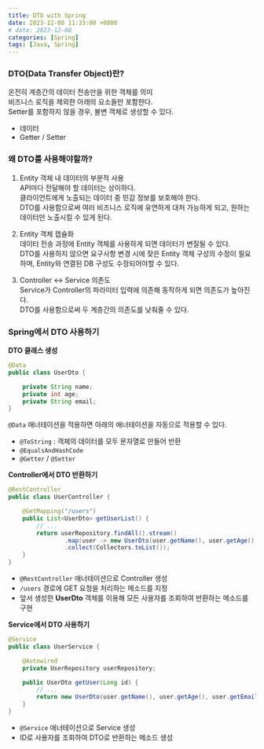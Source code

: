 ```yaml
---
title: DTO with Spring
date: 2023-12-08 11:33:00 +0800
# date: 2023-12-08
categories: [Spring]
tags: [Java, Spring]
---
```


### **DTO(Data Transfer Object)란?**

온전히 계층간의 데이터 전송만을 위한 객체를 의미<br>
비즈니스 로직을 제외한 아래의 요소들만 포함한다.<br>
Setter를 포함하지 않을 경우, 불변 객체로 생성할 수 있다.

- 데이터
- Getter / Setter

### **왜 DTO를 사용해야할까?**

1. Entity 객체 내 데이터의 부분적 사용<br>
   API마다 전달해야 할 데이터는 상이하다.<br>
   클라이언트에게 노출되는 데이터 중 민감 정보를 보호해야 한다.<br>
   DTO를 사용함으로써 여러 비즈니스 로직에 유연하게 대처 가능하게 되고, 원하는 데이터만 노출시킬 수 있게 된다.

2. Entity 객체 캡슐화<br>
   데이터 전송 과정에 Entity 객체를 사용하게 되면 데이터가 변질될 수 있다.<br>
   DTO를 사용하지 않으면 요구사항 변경 시에 잦은 Entity 객체 구성의 수정이 필요하며, Entity와 연결된 DB 구성도 수정되어야할 수 있다.

3. Controller ↔ Service 의존도<br>
   Service가 Controller의 파라미터 입력에 의존해 동작하게 되면 의존도가 높아진다.<br>
   DTO를 사용함으로써 두 계층간의 의존도를 낮춰줄 수 있다.

### **Spring에서 DTO 사용하기**

**DTO 클래스 생성**

```java
@Data
public class UserDto {

    private String name;
    private int age;
    private String email;
}
```

`@Data` 애너테이션을 적용하면 아래의 애너테이션을 자동으로 적용할 수 있다.

- `@ToString` : 객체의 데이터를 모두 문자열로 만들어 반환
- `@EqualsAndHashCode`
- `@Getter` / `@Setter`

**Controller에서 DTO 반환하기**

```java
@RestController
public class UserController {

    @GetMapping("/users")
    public List<UserDto> getUserList() {
        // ...
        return userRepository.findAll().stream()
                .map(user -> new UserDto(user.getName(), user.getAge(), user.getEmail()))
                .collect(Collectors.toList());
    }
}
```

- `@RestController` 애너테이션으로 Controller 생성
- `/users` 경로에 GET 요청을 처리하는 메소드를 지정
- 앞서 생성한 **UserDto** 객체를 이용해 모든 사용자를 조회하여 반환하는 메소드를 구현

**Service에서 DTO 사용하기**

```java
@Service
public class UserService {

    @Autowired
    private UserRepository userRepository;

    public UserDto getUser(Long id) {
        // ...
        return new UserDto(user.getName(), user.getAge(), user.getEmail());
    }
}
```

- `@Service` 애너테이션으로 Service 생성
- ID로 사용자를 조회하여 DTO로 반환하는 메소드 생성
